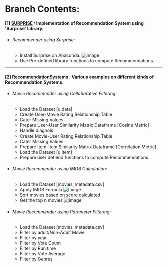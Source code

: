 # **Branch Contents:**
#### [1] [SURPRISE](https://github.com/rahulvaish/RecommendationSystems-Python/tree/SURPRISE) : Implementation of Recommendation System using 'Surprise' Library.
- ###### Recommender using Surprise:
  * Install Surprise on Anaconda:
  ![image](https://user-images.githubusercontent.com/689226/50178672-2a51ed00-032b-11e9-83c7-cdfde20d1b50.png)  
  * Use Pre-defined library functions to compute Recommendations.
<hr>

#### [2] [RecommendationSystems](https://github.com/rahulvaish/RecommendationSystems-Python/tree/RecommendationSystems) :  Various examples on different kinds of Recommendation Systems.
- ###### Movie Recommender using Collaborative Filtering:
  * Load the Dataset [u.data]
  * Create User-Movie Rating Relationship Table
  * Cater Missing Values
  * Prepare User-User Similarity Matrix Dataframe [Cosine Metric]
  * Handle diagnols
  * Create Movie-User Rating Relationship Table
  * Cater Missing Values
  * Prepare Item-Item Similarity Matrix Dataframe [Correlation Metric] 
  * Load the Dataset [u.item]
  * Prepare user defiend functions to compute Recommendations.
  
- ###### Movie Recommender using IMDB Calculation:
  * Load the Dataset [movies_metadata.csv]
  * Apply IMDB Formula
  ![image](https://user-images.githubusercontent.com/689226/50198368-53956c00-0371-11e9-9fc4-e5c082c351af.png)
  * Sort movies based on score calculated 
  * Get the top n movies
  ![image](https://user-images.githubusercontent.com/689226/50198225-a6baef00-0370-11e9-8a19-5e33f59090f8.png)

  
- ###### Movie Recommender using Parameter Filtering:
  * Load the Dataset [movies_metadata.csv]
  * Filter by adult/Non-Adult Movie
  * Filter by year
  * Filter by Vote Count
  * Filter by Run time
  * Filter by Vote Average
  * Filter by Genres

